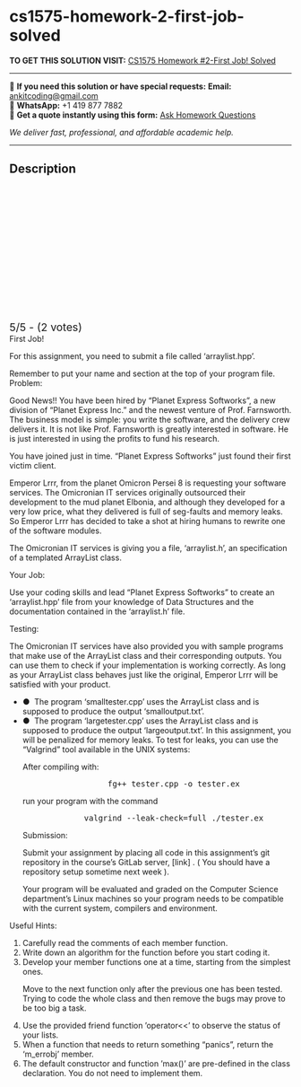 # cs1575-homework-2-first-job-solved
**TO GET THIS SOLUTION VISIT:** [CS1575 Homework #2-First Job! Solved](https://www.ankitcodinghub.com/product/cs1575-homework-2-first-job-solved/)


---

📩 **If you need this solution or have special requests:** **Email:** ankitcoding@gmail.com  
📱 **WhatsApp:** +1 419 877 7882  
📄 **Get a quote instantly using this form:** [Ask Homework Questions](https://www.ankitcodinghub.com/services/ask-homework-questions/)

*We deliver fast, professional, and affordable academic help.*

---

<h2>Description</h2>



<div class="kk-star-ratings kksr-auto kksr-align-center kksr-valign-top" data-payload="{&quot;align&quot;:&quot;center&quot;,&quot;id&quot;:&quot;101240&quot;,&quot;slug&quot;:&quot;default&quot;,&quot;valign&quot;:&quot;top&quot;,&quot;ignore&quot;:&quot;&quot;,&quot;reference&quot;:&quot;auto&quot;,&quot;class&quot;:&quot;&quot;,&quot;count&quot;:&quot;2&quot;,&quot;legendonly&quot;:&quot;&quot;,&quot;readonly&quot;:&quot;&quot;,&quot;score&quot;:&quot;5&quot;,&quot;starsonly&quot;:&quot;&quot;,&quot;best&quot;:&quot;5&quot;,&quot;gap&quot;:&quot;4&quot;,&quot;greet&quot;:&quot;Rate this product&quot;,&quot;legend&quot;:&quot;5\/5 - (2 votes)&quot;,&quot;size&quot;:&quot;24&quot;,&quot;title&quot;:&quot;CS1575 Homework #2-First Job! Solved&quot;,&quot;width&quot;:&quot;138&quot;,&quot;_legend&quot;:&quot;{score}\/{best} - ({count} {votes})&quot;,&quot;font_factor&quot;:&quot;1.25&quot;}">

<div class="kksr-stars">

<div class="kksr-stars-inactive">
            <div class="kksr-star" data-star="1" style="padding-right: 4px">


<div class="kksr-icon" style="width: 24px; height: 24px;"></div>
        </div>
            <div class="kksr-star" data-star="2" style="padding-right: 4px">


<div class="kksr-icon" style="width: 24px; height: 24px;"></div>
        </div>
            <div class="kksr-star" data-star="3" style="padding-right: 4px">


<div class="kksr-icon" style="width: 24px; height: 24px;"></div>
        </div>
            <div class="kksr-star" data-star="4" style="padding-right: 4px">


<div class="kksr-icon" style="width: 24px; height: 24px;"></div>
        </div>
            <div class="kksr-star" data-star="5" style="padding-right: 4px">


<div class="kksr-icon" style="width: 24px; height: 24px;"></div>
        </div>
    </div>

<div class="kksr-stars-active" style="width: 138px;">
            <div class="kksr-star" style="padding-right: 4px">


<div class="kksr-icon" style="width: 24px; height: 24px;"></div>
        </div>
            <div class="kksr-star" style="padding-right: 4px">


<div class="kksr-icon" style="width: 24px; height: 24px;"></div>
        </div>
            <div class="kksr-star" style="padding-right: 4px">


<div class="kksr-icon" style="width: 24px; height: 24px;"></div>
        </div>
            <div class="kksr-star" style="padding-right: 4px">


<div class="kksr-icon" style="width: 24px; height: 24px;"></div>
        </div>
            <div class="kksr-star" style="padding-right: 4px">


<div class="kksr-icon" style="width: 24px; height: 24px;"></div>
        </div>
    </div>
</div>


<div class="kksr-legend" style="font-size: 19.2px;">
            5/5 - (2 votes)    </div>
    </div>
<div class="page" title="Page 1">
<div class="section">
<div class="layoutArea">
<div class="column">
First Job!

For this assignment, you need to submit a file called ‘arraylist.hpp’.

Remember to put your name and section at the top of your program file. Problem:

Good News!! You have been hired by “Planet Express Softworks”, a new division of “Planet Express Inc.” and the newest venture of Prof. Farnsworth. The business model is simple: you write the software, and the delivery crew delivers it. It is not like Prof. Farnsworth is greatly interested in software. He is just interested in using the profits to fund his research.

You have joined just in time. “Planet Express Softworks” just found their first victim client.

Emperor Lrrr, from the planet Omicron Persei 8 is requesting your software services. The Omicronian IT services originally outsourced their development to the mud planet Elbonia, and although they developed for a very low price, what they delivered is full of seg-faults and memory leaks. So Emperor Lrrr has decided to take a shot at hiring humans to rewrite one of the software modules.

</div>
</div>
</div>
</div>
<div class="page" title="Page 2">
<div class="section">
<div class="layoutArea">
<div class="column">
The Omicronian IT services is giving you a file, ‘arraylist.h’, an specification of a templated ArrayList class.

Your Job:

Use your coding skills and lead “Planet Express Softworks” to create an ‘arraylist.hpp’ file from your knowledge of Data Structures and the documentation contained in the ‘arraylist.h’ file.

Testing:

The Omicronian IT services have also provided you with sample programs that make use of the ArrayList class and their corresponding outputs. You can use them to check if your implementation is working correctly. As long as your ArrayList class behaves just like the original, Emperor Lrrr will be satisfied with your product.

<ul>
<li>● &nbsp;The program ‘smalltester.cpp’ uses the ArrayList class and is supposed to produce the output ‘smalloutput.txt’.</li>
<li>● &nbsp;The program ‘largetester.cpp’ uses the ArrayList class and is supposed to produce the output ‘largeoutput.txt’.
In this assignment, you will be penalized for memory leaks. To test for leaks, you can use the “Valgrind” tool available in the UNIX systems:

After compiling with:

<pre>                  fg++ tester.cpp -o tester.ex
</pre>
run your program with the command

<pre>             valgrind --leak-check=full ./tester.ex
</pre>
Submission:

Submit your assignment by placing all code in this assignment’s git repository in the course’s GitLab server, [link] . ( You should have a repository setup sometime next week ).

Your program will be evaluated and graded on the Computer Science department’s Linux machines so your program needs to be compatible with the current system, compilers and environment.
</li>
</ul>
</div>
</div>
</div>
</div>
<div class="page" title="Page 3">
<div class="section">
<div class="layoutArea">
<div class="column">
Useful Hints:

<ol>
<li>Carefully read the comments of each member function.</li>
<li>Write down an algorithm for the function before you start coding it.</li>
<li>Develop your member functions one at a time, starting from the simplest
ones.

Move to the next function only after the previous one has been tested. Trying to code the whole class and then remove the bugs may prove to be too big a task.
</li>
<li>Use the provided friend function ’operator&lt;&lt;’ to observe the status of your lists.</li>
<li>When a function that needs to return something “panics”, return the ‘m_errobj’ member.</li>
<li>The default constructor and function ’max()’ are pre-defined in the class declaration. You do not need to implement them.</li>
</ol>
</div>
</div>
</div>
</div>
